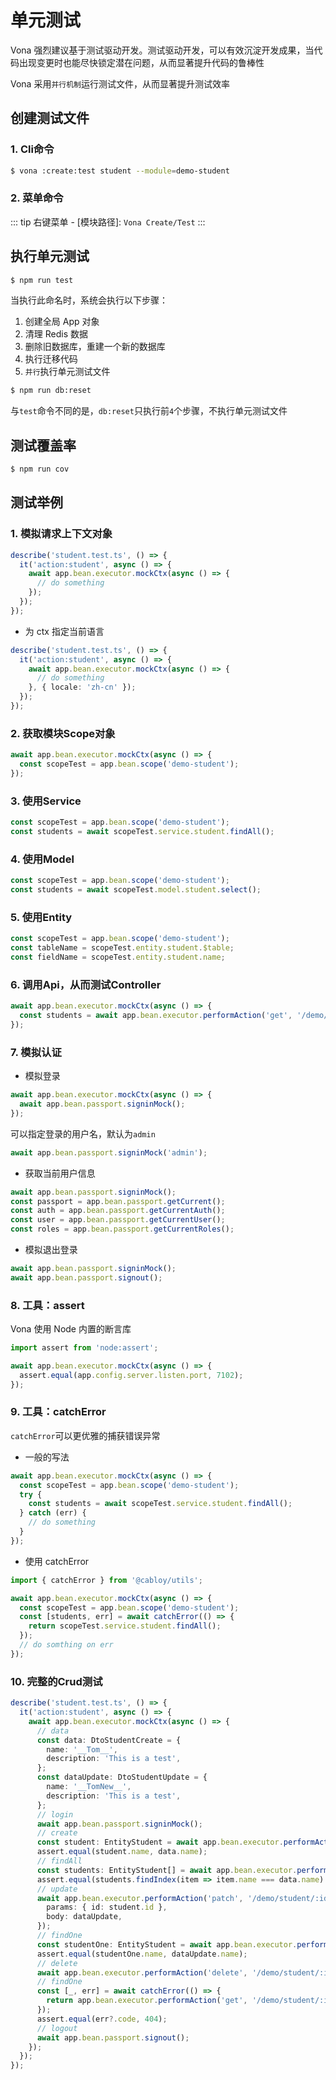 # 单元测试

Vona 强烈建议基于测试驱动开发。测试驱动开发，可以有效沉淀开发成果，当代码出现变更时也能尽快锁定潜在问题，从而显著提升代码的鲁棒性

Vona 采用`并行机制`运行测试文件，从而显著提升测试效率

## 创建测试文件

### 1. Cli命令

``` bash
$ vona :create:test student --module=demo-student
```

### 2. 菜单命令

::: tip
右键菜单 - [模块路径]: `Vona Create/Test`
:::

## 执行单元测试

``` bash
$ npm run test
```

当执行此命名时，系统会执行以下步骤：

1. 创建全局 App 对象
2. 清理 Redis 数据
3. 删除旧数据库，重建一个新的数据库
4. 执行迁移代码
5. `并行`执行单元测试文件

``` bash
$ npm run db:reset
```

与`test`命令不同的是，`db:reset`只执行前`4`个步骤，不执行单元测试文件

## 测试覆盖率

``` bash
$ npm run cov
```

## 测试举例

### 1. 模拟请求上下文对象

``` typescript
describe('student.test.ts', () => {
  it('action:student', async () => {
    await app.bean.executor.mockCtx(async () => {
      // do something
    });
  });
});
```

* 为 ctx 指定当前语言

``` typescript
describe('student.test.ts', () => {
  it('action:student', async () => {
    await app.bean.executor.mockCtx(async () => {
      // do something
    }, { locale: 'zh-cn' });
  });
});
```

### 2. 获取模块Scope对象

``` typescript
await app.bean.executor.mockCtx(async () => {
  const scopeTest = app.bean.scope('demo-student');
});
```

### 3. 使用Service

``` typescript
const scopeTest = app.bean.scope('demo-student');
const students = await scopeTest.service.student.findAll();
```

### 4. 使用Model

``` typescript
const scopeTest = app.bean.scope('demo-student');
const students = await scopeTest.model.student.select();
```

### 5. 使用Entity

``` typescript
const scopeTest = app.bean.scope('demo-student');
const tableName = scopeTest.entity.student.$table;
const fieldName = scopeTest.entity.student.name;
```

### 6. 调用Api，从而测试Controller

``` typescript
await app.bean.executor.mockCtx(async () => {
  const students = await app.bean.executor.performAction('get', '/demo/student');
});
```

### 7. 模拟认证

* 模拟登录

``` typescript
await app.bean.executor.mockCtx(async () => {
  await app.bean.passport.signinMock();
});
```

可以指定登录的用户名，默认为`admin`

``` typescript
await app.bean.passport.signinMock('admin');
```

* 获取当前用户信息

``` typescript
await app.bean.passport.signinMock();
const passport = app.bean.passport.getCurrent();
const auth = app.bean.passport.getCurrentAuth();
const user = app.bean.passport.getCurrentUser();
const roles = app.bean.passport.getCurrentRoles();
```

* 模拟退出登录

``` typescript
await app.bean.passport.signinMock();
await app.bean.passport.signout();
```
### 8. 工具：assert

Vona 使用 Node 内置的断言库

``` typescript
import assert from 'node:assert';

await app.bean.executor.mockCtx(async () => {
  assert.equal(app.config.server.listen.port, 7102);
});
```

### 9. 工具：catchError

`catchError`可以更优雅的捕获错误异常

* 一般的写法

``` typescript
await app.bean.executor.mockCtx(async () => {
  const scopeTest = app.bean.scope('demo-student');
  try {
    const students = await scopeTest.service.student.findAll();
  } catch (err) {
    // do something
  }
});
```    

* 使用 catchError

``` typescript
import { catchError } from '@cabloy/utils';

await app.bean.executor.mockCtx(async () => {
  const scopeTest = app.bean.scope('demo-student');
  const [students, err] = await catchError(() => {
    return scopeTest.service.student.findAll();
  });
  // do somthing on err
});
```
### 10. 完整的Crud测试

``` typescript
describe('student.test.ts', () => {
  it('action:student', async () => {
    await app.bean.executor.mockCtx(async () => {
      // data
      const data: DtoStudentCreate = {
        name: '__Tom__',
        description: 'This is a test',
      };
      const dataUpdate: DtoStudentUpdate = {
        name: '__TomNew__',
        description: 'This is a test',
      };
      // login
      await app.bean.passport.signinMock();
      // create
      const student: EntityStudent = await app.bean.executor.performAction('post', '/demo/student', { body: data });
      assert.equal(student.name, data.name);
      // findAll
      const students: EntityStudent[] = await app.bean.executor.performAction('get', '/demo/student');
      assert.equal(students.findIndex(item => item.name === data.name) > -1, true);
      // update
      await app.bean.executor.performAction('patch', '/demo/student/:id', {
        params: { id: student.id },
        body: dataUpdate,
      });
      // findOne
      const studentOne: EntityStudent = await app.bean.executor.performAction('get', '/demo/student/:id', { params: { id: student.id } });
      assert.equal(studentOne.name, dataUpdate.name);
      // delete
      await app.bean.executor.performAction('delete', '/demo/student/:id', { params: { id: studentOne.id } });
      // findOne
      const [_, err] = await catchError(() => {
        return app.bean.executor.performAction('get', '/demo/student/:id', { params: { id: studentOne.id } });
      });
      assert.equal(err?.code, 404);
      // logout
      await app.bean.passport.signout();
    });
  });
});
```
